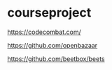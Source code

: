 # courseproject

https://codecombat.com/

https://github.com/openbazaar

https://github.com/beetbox/beets
